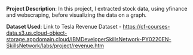 **Project Description**:
In this project, I extracted stock data, using yfinance and webscraping, before visualizing the data on a graph. 

**Dataset Used**:
Link to Tesla Revenue Dataset - https://cf-courses-data.s3.us.cloud-object-storage.appdomain.cloud/IBMDeveloperSkillsNetwork-PY0220EN-SkillsNetwork/labs/project/revenue.htm

